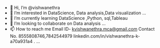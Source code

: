 - 👋 Hi, I’m @vishwanethra
- 👀 I’m interested in DataScience, Data analysis,Data visualization  ...
- 🌱 I’m currently learning  DataScience ,Python, sql,Tableau 
- 💞️ I’m looking to collaborate on Data analysis ...
- 📫 How to reach me 
Email ID- kvishwanethra.mca@gmail.com
Contact No. 8555808746,7842544979
linkedin.com/in/vishwanethra-k-a70a931a4    . ...

<!---
vishwanethra/vishwanethra is a ✨ special ✨ repository because its `README.md` (this file) appears on your GitHub profile.
You can click the Preview link to take a look at your changes.
--->
